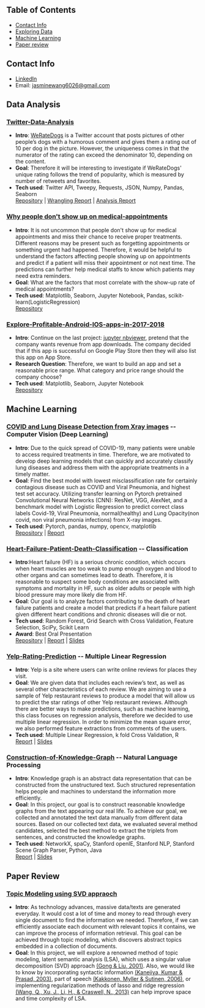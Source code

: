 ## Table of Contents
- [Contact Info](#Contact_info)
- [Exploring Data](#exploring_data)
- [Machine Learning](#machine_learning)
- [Paper review](#paper_review)

## Contact Info<a name="Contact_info"></a>
- [LinkedIn](https://www.linkedin.com/in/ching-wen-jasmine-wang/)
- Email: jasminewang6026@gmail.com

## Data Analysis<a name="exploring_data"></a>

### [Twitter-Data-Analysis](https://github.com/JasmineWang553/Jasmine-s-Portfolio/tree/main/twitter-data-wrangling-analysis)

- **Intro**: [WeRateDogs](https://twitter.com/dog_rates?lang=en) is a Twitter account that posts pictures of other people’s dogs with a humorous comment and gives them a rating out of 10 per dog in the picture.  However, the uniqueness comes in that the numerator of the rating can exceed the denominator 10, depending on the content. 
- **Goal**: Therefore it will be interesting to investigate if WeRateDogs' unique rating follows the trend of popularity, which is measured by number of retweets and favorites. 
- **Tech used**: Twitter API, Tweepy, Requests, JSON, Numpy, Pandas, Seaborn
<br>[Repository](https://github.com/JasmineWang553/Twitter-Data-Wrangling-Analysis)  |  [Wrangling Report](https://github.com/JasmineWang553/Twitter-Data-Wrangling-Analysis/blob/main/wrangle_report.pdf)  |  [Analysis Report](https://github.com/JasmineWang553/Twitter-Data-Wrangling-Analysis/blob/main/analysis_report.pdf)

### [Why people don't show up on medical-appointments](https://github.com/JasmineWang553/Jasmine-s-Portfolio/tree/main/no-show-medical-appointments)
- **Intro**: It is not uncommon that people don't show up for medical appointments and miss their chance to receive proper treatments. Different reasons may be present such as forgetting appointments or something urgent had happened. Therefore, it would be helpful to understand the factors affecting people showing up on appointments and predict if a patient will miss their appointment or not next time. The predictions can further help medical staffs to know which patients may need extra reminders.
- **Goal**: What are the factors that most correlate with the show-up rate of medical appointments?
- **Tech used**: Matplotlib, Seaborn, Jupyter Notebook, Pandas, scikit-learn(LogisticRegression)<br>
[Repository](https://github.com/JasmineWang553/No-show-medical-appointments)

### [Explore-Profitable-Android-IOS-apps-in-2017-2018](https://nbviewer.jupyter.org/github/JasmineWang553/Profitable-IOS-android-app-analysis/blob/master/Explore%20profitable%20IOS%20%26%20Android%20App%20Analysis.ipynb)
- **Intro**: Continue on the last project: [jupyter nbviewer](https://nbviewer.jupyter.org/github/JasmineWang553/DQ_Explore-Android-IOS-apps-in-2017-2018/blob/main/DQ%20guided_What%20type%20of%20Free%20App%20attract%20users.ipynb), pretend that the company wants revenue from app downloads. The company decided that if this app is successful on Google Play Store then they will also list this app on App Store.
- **Research Question**: Therefore, we want to build an app and set a reasonable price range. What category and price range should the company choose? 
- **Tech used**: Matplotlib, Seaborn, Jupyter Notebook<br>
[Repository](https://github.com/JasmineWang553/Profitable-IOS-android-app-analysis)


## Machine Learning<a name="machine_learning"></a>


### [COVID and Lung Disease Detection from Xray images](https://github.com/JasmineWang553/Jasmine-s-Portfolio/tree/main/covid19-detection-computer-vision) -- Computer Vision (Deep Learning)
- **Intro**: Due to the quick spread of COVID-19, many patients were unable to access required treatments in time. Therefore, we are motivated to develop deep learning models that can quickly and accurately classify lung diseases and address them with the appropriate treatments in a timely matter.
- **Goal**: Find the best model with lowest misclassification rate for certainly contagious disease such as COVID and Viral Pneumonia, and highest test set accuracy. Utilizing transfer learning on Pytorch pretrained Convolutional Neural Networks (CNN): ResNet, VGG, AlexNet, and a benchmark model with Logistic Regression to predict correct class labels Covid-19, Viral Pneumonia, normal(healthy) and Lung Opacity(non covid, non viral pneumonia infections) from X-ray images. 
- **Tech used**: Pytorch, pandas, numpy, opencv, matplotlib<br>
[Repository](https://github.com/JasmineWang553/Stat-453-Chest-X-ray-Data)  |  [Report](https://github.com/JasmineWang553/Stat-453-Chest-X-ray-Data/blob/main/STAT_453%20report.pdf)

### [Heart-Failure-Patient-Death-Classification](https://github.com/JasmineWang553/Jasmine-s-Portfolio/tree/main/heart-failure-patient-death-classification) -- Classification
- **Intro**:Heart failure (HF) is a serious chronic condition, which occurs when heart muscles are too weak to pump enough oxygen and blood to other organs and can sometimes lead to death. Therefore, it is reasonable to suspect some body conditions are associated with symptoms and mortality in HF, such as older adults or people with high blood pressure may more likely die from HF. 
- **Goal**: Our goal is to analyze factors contributing to the death of heart failure patients and create a model that predicts if a heart failure patient given different heart conditions and chronic diseases will die or not.
- **Tech used**: Random Forest, Grid Search with Cross Validation, Feature Selection, SciPy, Scikit Learn<br>
- **Award**: Best Oral Presentation<br>
[Repository](https://github.com/JasmineWang553/Heart-Failure-Patient-Death-Classification/blob/main/README.md)  |  [Report](https://github.com/JasmineWang553/Heart-Failure-Patient-Death-Classification/blob/main/Data%20Challenge%20executive%20report.pdf)  |  [Slides](https://github.com/JasmineWang553/Heart-Failure-Patient-Death-Classification/blob/main/Data%20Challenge.pptx)

### [Yelp-Rating-Prediction](https://github.com/JasmineWang553/Jasmine-s-Portfolio/tree/main/yelp-rating-prediction) -- Multiple Linear Regression
- **Intro**: Yelp is a site where users can write online reviews for places they visit. 
- **Goal**: We are given data that includes each review’s text, as well as several other characteristics of each review. We are aiming to use a sample of Yelp restaurant reviews to produce a model that will allow us to predict the star ratings of other Yelp restaurant reviews. Although there are better ways to make predictions, such as machine learning, this class focuses on regression analysis, therefore we decided to use multiple linear regression. In order to minimize the mean square error, we also performed feature extractions from comments of the users. 
- **Tech used**: Multiple Linear Regression, k fold Cross Validation, R<br>
[Report](https://github.com/JasmineWang553/Stat-333-Project-Yelp-Rating-Prediction/blob/main/Team%206%20Summary%20Report.pdf)  |  [Slides](https://github.com/JasmineWang553/Stat-333-Project-Yelp-Rating-Prediction/blob/main/Team%206%20presentation%20slides%20.pptx)



### [Construction-of-Knowledge-Graph](https://github.com/JasmineWang553/Jasmine-s-Portfolio/tree/main/construction-of-knowledge-graph) -- Natural Language Processing
- **Intro**: Knowledge graph is an abstract data representation that can be constructed from the unstructured text. Such structured representation helps people and machines to understand the information more efficiently. 
- **Goal**: In this project, our goal is to construct reasonable knowledge graphs from the text appearing our real life. To achieve our goal, we collected and annotated the text data manually from different data sources. Based on our collected text data, we evaluated several method candidates, selected the best method to extract the triplets from sentences, and constructed the knowledge graphs. 
- **Tech used**: NetworkX, spaCy, Stanford openIE, Stanford NLP, Stanford Scene Graph Parser, Python, Java<br>
[Report](https://github.com/JasmineWang553/Stat-451-Project-Construction-of-Knowledge-Graph/blob/master/slides%20and%20reports/STAT451.pdf)  |  [Slides](https://github.com/JasmineWang553/Stat-451-Project-Construction-of-Knowledge-Graph/blob/master/slides%20and%20reports/Stat%20451%20Project%20Slide.pptx)

## Paper Review<a name="paper_review"></a>

### [Topic Modeling using SVD appraoch](https://github.com/JasmineWang553/CS-532-Project-Topic-modeling-LSA-paper-review/blob/main/CS-532-final-project-Chingwen-Wang-Mo-Xiao.pdf)
- **Intro**: As technology advances, massive data/texts are generated everyday. It would cost a lot of time and money to read through every single document to find the information we needed. Therefore, if we can efficiently associate each document with relevant topics it contains, we can improve the process of information retrieval. This goal can be achieved through topic modeling, which discovers abstract topics embedded in a collection of documents. 
- **Goal**: In this project, we will explore a renowned method of topic modeling, latent semantic analysis (LSA), which uses a singular value decomposition (SVD) approach [(Gong & Liu, 2001)](https://www.cs.bham.ac.uk/~pxt/IDA/text_summary.pdf). Also, we would like to know by incorporating syntactic information [(Kanejiya, Kumar & Prasad, 2003)](https://doi.org/10.3115/1118894.1118902), part of speech [(Kakkonen, Myller & Sutinen, 2006)](https://arxiv.org/abs/cs/0610118), or implementing regularization methods of lasso and ridge regression [(Wang, Q., Xu, J., Li, H., & Craswell, N., 2013)](http://www.hangli-hl.com/uploads/3/1/6/8/3168008/rlsi-tois-revision.pdf) can help improve space and time complexity of LSA.



